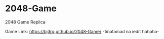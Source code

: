 # 2048-Game
2048 Game Replica

Game Link:
https://bj3rg.github.io/2048-Game/
-tinatamad na iedit hahaha-
